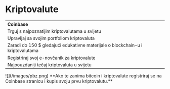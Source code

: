 # Kriptovalute
 
<table>
  <tr>
   <td>                                          <strong>Coinbase</strong>
   </td>
  </tr>
  <tr>
   <td>Trguj s najpoznatijim kriptovalutama u svijetu
   </td>
  </tr>
  <tr>
   <td>Upravljaj sa svojim portfoliom kriptovaluta 
   </td>
  </tr>
  <tr>
   <td>Zaradi do 150 $ gledajući edukativne materijale o blockchain-u i kriptovalutama 
   </td>
  </tr>
  <tr>
   <td>Registriraj svoj e-novčanik za kriptovalute
   </td>
  </tr>
  <tr>
   <td>Najpouzdaniji tečaj kriptovaluta u svijetu 
   </td>
  </tr>
   </table>
   ![](/images/pbz.png)
   <table>
 **Ako te zanima bitcoin i kriptovalute registriraj se na Coinbase stranicu i kupis svoju prvu kriptovalutu.**
